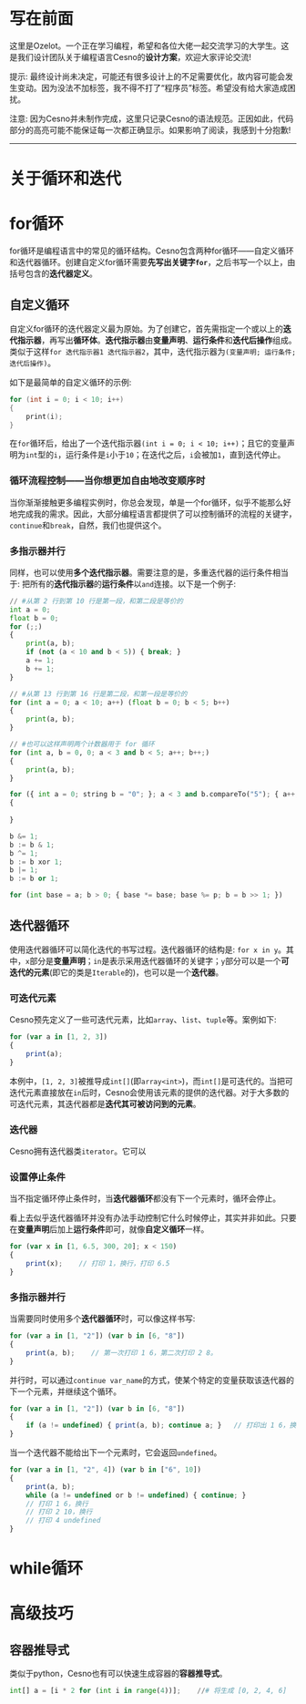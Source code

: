 写在前面
================

这里是Ozelot。一个正在学习编程，希望和各位大佬一起交流学习的大学生。这是我们设计团队关于编程语言Cesno的**设计方案**，欢迎大家评论交流!

提示: 最终设计尚未决定，可能还有很多设计上的不足需要优化，故内容可能会发生变动。因为没法不加标签，我不得不打了“程序员”标签。希望没有给大家造成困扰。

注意: 因为Cesno并未制作完成，这里只记录Cesno的语法规范。正因如此，代码部分的高亮可能不能保证每一次都正确显示。如果影响了阅读，我感到十分抱歉!

----

关于循环和迭代
================

for循环
================

for循环是编程语言中的常见的循环结构。Cesno包含两种for循环——自定义循环和迭代器循环。创建自定义for循环需要**先写出关键字`for`**，之后书写一个以上，由括号包含的**迭代器定义**。

## 自定义循环

自定义for循环的迭代器定义最为原始。为了创建它，首先需指定一个或以上的**迭代指示器**，再写出**循环体**。**迭代指示器**由**变量声明**、**运行条件**和**迭代后操作**组成。类似于这样`for 迭代指示器1 迭代指示器2`，其中，迭代指示器为`(变量声明; 运行条件; 迭代后操作)`。

如下是最简单的自定义循环的示例:

```c++
for (int i = 0; i < 10; i++)
{
    print(i);
}
```

在`for`循环后，给出了一个迭代指示器`(int i = 0; i < 10; i++)`；且它的变量声明为`int`型的`i`，运行条件是`i`小于`10`；在迭代之后，`i`会被加`1`，直到迭代停止。

### 循环流程控制——当你想更加自由地改变顺序时

当你渐渐接触更多编程实例时，你总会发现，单是一个for循环，似乎不能那么好地完成我的需求。因此，大部分编程语言都提供了可以控制循环的流程的关键字，`continue`和`break`，自然，我们也提供这个。

### 多指示器并行

同样，也可以使用**多个迭代指示器**。需要注意的是，多重迭代器的运行条件相当于: 把所有的**迭代指示器**的**运行条件**以`and`连接。以下是一个例子:

```python
// #从第 2 行到第 10 行是第一段，和第二段是等价的
int a = 0;
float b = 0;
for (;;)
{
    print(a, b);
    if (not (a < 10 and b < 5)) { break; }
    a += 1;
    b += 1;
}

// #从第 13 行到第 16 行是第二段，和第一段是等价的 
for (int a = 0; a < 10; a++) (float b = 0; b < 5; b++)
{
    print(a, b);
}

// #也可以这样声明两个计数器用于 for 循环
for (int a, b = 0, 0; a < 3 and b < 5; a++; b++;)
{
    print(a, b);
}

for ({ int a = 0; string b = "0"; }; a < 3 and b.compareTo("5"); { a++; b++; })
{
    
}

b &= 1;
b := b & 1;
b ^= 1;
b := b xor 1;
b |= 1;
b := b or 1;

for (int base = a; b > 0; { base *= base; base %= p; b = b >> 1; })
```

## 迭代器循环

使用迭代器循环可以简化迭代的书写过程。迭代器循环的结构是: `for x in y`。其中，`x`部分是**变量声明**；`in`是表示采用迭代器循环的关键字；`y`部分可以是一个**可迭代的元素**(即它的类是`Iterable`的)，也可以是一个**迭代器**。

### 可迭代元素

Cesno预先定义了一些可迭代元素，比如`array`、`list`、`tuple`等。案例如下:

```typescript
for (var a in [1, 2, 3])
{
    print(a);
}
```

本例中，`[1, 2, 3]`被推导成`int[]`(即`array<int>`)，而`int[]`是可迭代的。当把可迭代元素直接放在`in`后时，Cesno会使用该元素的提供的迭代器。对于大多数的可迭代元素，其迭代器都是**迭代其可被访问到的元素**。

### 迭代器

Cesno拥有迭代器类`iterator`。它可以

### 设置停止条件

当不指定循环停止条件时，当**迭代器循环**都没有下一个元素时，循环会停止。

看上去似乎迭代器循环并没有办法手动控制它什么时候停止，其实并非如此。只要在**变量声明**后加上**运行条件**即可，就像**自定义循环**一样。

```typescript
for (var x in [1, 6.5, 300, 20]; x < 150)
{
    print(x);    // 打印 1，换行，打印 6.5
}
```


### 多指示器并行

当需要同时使用多个**迭代器循环**时，可以像这样书写:

```typescript
for (var a in [1, "2"]) (var b in [6, "8"])
{
    print(a, b);    // 第一次打印 1 6，第二次打印 2 8。
}
```

并行时，可以通过`continue var_name`的方式，使某个特定的变量获取该迭代器的下一个元素，并继续这个循环。

```typescript
for (var a in [1, "2"]) (var b in [6, "8"])
{
    if (a != undefined) { print(a, b); continue a; }   // 打印出 1 6，换行，再打印出 2 6。
}
```

当一个迭代器不能给出下一个元素时，它会返回`undefined`。

```typescript
for (var a in [1, "2", 4]) (var b in ["6", 10])
{
    print(a, b);
    while (a != undefined or b != undefined) { continue; }
    // 打印 1 6，换行
    // 打印 2 10，换行
    // 打印 4 undefined
}
```



# while循环

# 高级技巧

## 容器推导式

类似于python，Cesno也有可以快速生成容器的**容器推导式**。

```python
int[] a = [i * 2 for (int i in range(4))];    //# 将生成 [0, 2, 4, 6]
```




